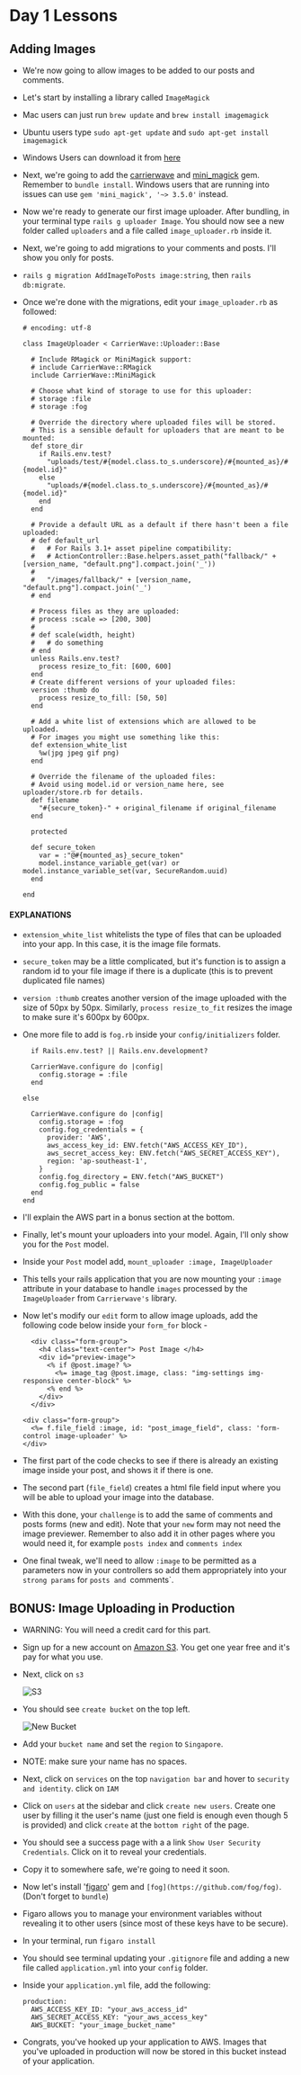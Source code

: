 # Day 1 Lessons

## Adding Images

- We're now going to allow images to be added to our posts and comments.

- Let's start by installing a library called `ImageMagick`

- Mac users can just run `brew update` and `brew install imagemagick`

- Ubuntu users type `sudo apt-get update` and `sudo apt-get install imagemagick`

- Windows Users can download it from [here](http://www.imagemagick.org/download/binaries/ImageMagick-7.0.2-7-Q16-x64-static.exe)

- Next, we're going to add the [carrierwave](https://github.com/carrierwaveuploader/carrierwave) and [mini_magick](https://github.com/minimagick/minimagick) gem.
Remember to `bundle install`. Windows users that are running into issues can use `gem 'mini_magick', '~> 3.5.0'` instead.

- Now we're ready to generate our first image uploader. After bundling, in your terminal type `rails g uploader Image`. You should now see a new folder called `uploaders` and
a file called `image_uploader.rb` inside it.

- Next, we're going to add migrations to your comments and posts. I'll show you only for posts.

- `rails g migration AddImageToPosts image:string`, then `rails db:migrate`.

- Once we're done with the migrations, edit your `image_uploader.rb` as followed:

  ```
  # encoding: utf-8

  class ImageUploader < CarrierWave::Uploader::Base

    # Include RMagick or MiniMagick support:
    # include CarrierWave::RMagick
    include CarrierWave::MiniMagick

    # Choose what kind of storage to use for this uploader:
    # storage :file
    # storage :fog

    # Override the directory where uploaded files will be stored.
    # This is a sensible default for uploaders that are meant to be mounted:
    def store_dir
      if Rails.env.test?
        "uploads/test/#{model.class.to_s.underscore}/#{mounted_as}/#{model.id}"
      else
        "uploads/#{model.class.to_s.underscore}/#{mounted_as}/#{model.id}"
      end
    end

    # Provide a default URL as a default if there hasn't been a file uploaded:
    # def default_url
    #   # For Rails 3.1+ asset pipeline compatibility:
    #   # ActionController::Base.helpers.asset_path("fallback/" + [version_name, "default.png"].compact.join('_'))
    #
    #   "/images/fallback/" + [version_name, "default.png"].compact.join('_')
    # end

    # Process files as they are uploaded:
    # process :scale => [200, 300]
    #
    # def scale(width, height)
    #   # do something
    # end
    unless Rails.env.test?
      process resize_to_fit: [600, 600]
    end
    # Create different versions of your uploaded files:
    version :thumb do
      process resize_to_fill: [50, 50]
    end

    # Add a white list of extensions which are allowed to be uploaded.
    # For images you might use something like this:
    def extension_white_list
      %w(jpg jpeg gif png)
    end

    # Override the filename of the uploaded files:
    # Avoid using model.id or version_name here, see uploader/store.rb for details.
    def filename
      "#{secure_token}-" + original_filename if original_filename
    end

    protected

    def secure_token
      var = :"@#{mounted_as}_secure_token"
      model.instance_variable_get(var) or model.instance_variable_set(var, SecureRandom.uuid)
    end

  end
  ```

#### EXPLANATIONS

- `extension_white_list` whitelists the type of files that can be uploaded into your app. In this case, it is the image file formats.

- `secure_token` may be a little complicated, but it's function is to assign a random id to your file image if there is a duplicate (this is to prevent duplicated file names)

- `version :thumb` creates another version of the image uploaded with the size of 50px by 50px. Similarly, `process resize_to_fit` resizes the image to make sure it's 600px by 600px.

- One more file to add is `fog.rb` inside your `config/initializers` folder.

  ```
    if Rails.env.test? || Rails.env.development?

    CarrierWave.configure do |config|
      config.storage = :file
    end

  else

    CarrierWave.configure do |config|
      config.storage = :fog
      config.fog_credentials = {
        provider: 'AWS',
        aws_access_key_id: ENV.fetch("AWS_ACCESS_KEY_ID"),
        aws_secret_access_key: ENV.fetch("AWS_SECRET_ACCESS_KEY"),
        region: 'ap-southeast-1',
      }
      config.fog_directory = ENV.fetch("AWS_BUCKET")
      config.fog_public = false
    end
  end
  ```

- I'll explain the AWS part in a bonus section at the bottom.

- Finally, let's mount your uploaders into your model. Again, I'll only show you for the `Post` model.

- Inside your `Post` model add, `mount_uploader :image, ImageUploader`

- This tells your rails application that you are now mounting your `:image` attribute in your database to handle `images`
processed by the `ImageUploader` from `Carrierwave's` library.

- Now let's modify our `edit` form to allow image uploads, add the following code below inside your `form_for` block -

  ```
    <div class="form-group">
      <h4 class="text-center"> Post Image </h4>
      <div id="preview-image">
        <% if @post.image? %>
          <%= image_tag @post.image, class: "img-settings img-responsive center-block" %>
        <% end %>
      </div>
    </div>

  <div class="form-group">
    <%= f.file_field :image, id: "post_image_field", class: 'form-control image-uploader' %>
  </div>
  ```

- The first part of the code checks to see if there is already an existing image inside your post, and shows it if there is one.

- The second part (`file_field`) creates a html file field input where you will be able to upload your image into the database.

- With this done, your `challenge` is to add the same of comments and posts forms (new and edit). Note that your `new` form may not need
the image previewer. Remember to also add it in other pages where you would need it, for example `posts index` and `comments index`

- One final tweak, we'll need to allow `:image` to be permitted as a parameters now in your controllers so add them appropriately into your `strong params` for `posts and `comments`.

## BONUS: Image Uploading in Production

- WARNING: You will need a credit card for this part.

- Sign up for a new account on [Amazon S3](https://aws.amazon.com/s3/). You get one year free and it's pay for what you use.

- Next, click on `s3`

  ![S3](images/s3.png)

- You should see `create bucket` on the top left.

  ![New Bucket](images/new_bucket.png)

- Add your `bucket name` and set the `region` to `Singapore`.

- NOTE: make sure your name has no spaces.

- Next, click on `services` on the top `navigation bar` and hover to `security and identity`. click on `IAM`

- Click on `users` at the sidebar and click `create new users`. Create one user by filling it the user's name (just one field is enough even though 5 is provided) and click
  `create` at the `bottom right` of the page.

- You should see a success page with a a link `Show User Security Credentials`. Click on it to reveal your credentials.

- Copy it to somewhere safe, we're going to need it soon.

- Now let's install '[figaro](https://github.com/laserlemon/figaro)' gem and `[fog](https://github.com/fog/fog)`. (Don't forget to `bundle`)

- Figaro allows you to manage your environment variables without revealing it to other users (since most of these keys have to be secure).

- In your terminal, run `figaro install`

- You should see terminal updating your `.gitignore` file and adding a new file called `application.yml` into your `config` folder.

- Inside your `application.yml` file, add the following:

  ```
  production:
    AWS_ACCESS_KEY_ID: "your_aws_access_id"
    AWS_SECRET_ACCESS_KEY: "your_aws_access_key"
    AWS_BUCKET: "your_image_bucket_name"
  ```

- Congrats, you've hooked up your application to AWS. Images that you've uploaded in production will now be stored in this bucket instead of your application.
